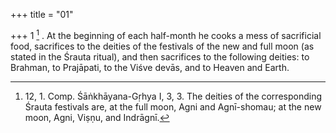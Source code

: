 +++
title = "01"

+++
1 [^1] . At the beginning of each half-month he cooks a mess of sacrificial food, sacrifices to the deities of the festivals of the new and full moon (as stated in the Śrauta ritual), and then sacrifices to the following deities: to Brahman, to Prajāpati, to the Viśve devās, and to Heaven and Earth.


[^1]:  12, 1. Comp. Śāṅkhāyana-Gṛhya I, 3, 3. The deities of the corresponding Śrauta festivals are, at the full moon, Agni and Agnī-shomau; at the new moon, Agni, Viṣṇu, and Indrāgnī.


